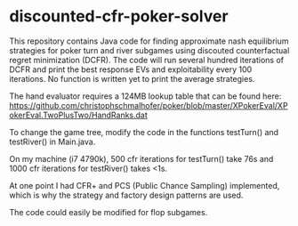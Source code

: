 # discounted-cfr-poker-solver

This repository contains Java code for finding approximate nash equilibrium strategies for poker turn and river subgames using discouted counterfactual regret minimization (DCFR). The code will run several hundred iterations of DCFR and print the best response EVs and exploitability every 100 iterations. No function is written yet to print the average strategies.

The hand evaluator requires a 124MB lookup table that can be found here: https://github.com/christophschmalhofer/poker/blob/master/XPokerEval/XPokerEval.TwoPlusTwo/HandRanks.dat

To change the game tree, modify the code in the functions testTurn() and testRiver() in Main.java.

On my machine (i7 4790k), 500 cfr iterations for testTurn() take 76s and 1000 cfr iterations for testRiver() takes <1s.

At one point I had CFR+ and PCS (Public Chance Sampling) implemented, which is why the strategy and factory design patterns are used.

The code could easily be modified for flop subgames.
